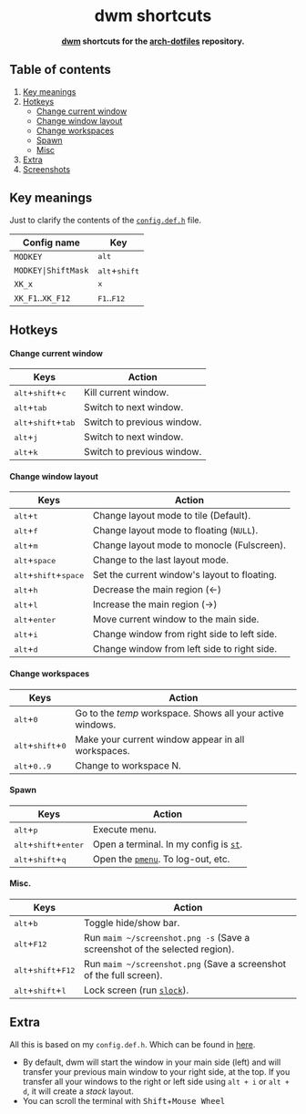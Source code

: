 <div align="center">
  <h1>dwm shortcuts</h1>
  <b><a href="https://dwm.suckless.org/">dwm</a> shortcuts for the <a href="https://github.com/r4v10l1/arch-dotfiles">arch-dotfiles</a> repository.</b>
</div>

## Table of contents
1. [Key meanings](#key-meanings)
2. [Hotkeys](#hotkeys)
	- [Change current window](#change-current-window)
	- [Change window layout](#change-window-layout)
	- [Change workspaces](#change-workspaces)
	- [Spawn](#spawn)
	- [Misc](#misc)
3. [Extra](#extra)
4. [Screenshots](#screenshots)

## Key meanings
Just to clarify the contents of the [`config.def.h`](https://github.com/r4v10l1/arch-dotfiles/blob/main/DWM-6.2/config.def.h) file.

Config name         | Key 
--------------------|-------------
`MODKEY`            | <kbd>alt</kbd>
`MODKEY\|ShiftMask` | <kbd>alt</kbd>+<kbd>shift</kbd>
`XK_x`              | <kbd>x</kbd>
`XK_F1`..`XK_F12`   | <kbd>F1</kbd>..<kbd>F12</kbd>

## Hotkeys
#### Change current window
Keys                                            | Action
------------------------------------------------|--------
<kbd>alt</kbd>+<kbd>shift</kbd>+<kbd>c</kbd>    | Kill current window.
<kbd>alt</kbd>+<kbd>tab</kbd>                   | Switch to next window.
<kbd>alt</kbd>+<kbd>shift</kbd>+<kbd>tab</kbd>  | Switch to previous window.
<kbd>alt</kbd>+<kbd>j</kbd>                     | Switch to next window.
<kbd>alt</kbd>+<kbd>k</kbd>                     | Switch to previous window.

#### Change window layout
Keys                                                | Action
----------------------------------------------------|--------
<kbd>alt</kbd>+<kbd>t</kbd>                         | Change layout mode to tile (Default).
<kbd>alt</kbd>+<kbd>f</kbd>                         | Change layout mode to floating (`NULL`).
<kbd>alt</kbd>+<kbd>m</kbd>                         | Change layout mode to monocle (Fulscreen).
<kbd>alt</kbd>+<kbd>space</kbd>                     | Change to the last layout mode.
<kbd>alt</kbd>+<kbd>shift</kbd>+<kbd>space</kbd>    | Set the current window's layout to floating.
<kbd>alt</kbd>+<kbd>h</kbd>                         | Decrease the main region (←)
<kbd>alt</kbd>+<kbd>l</kbd>                         | Increase the main region (→)
<kbd>alt</kbd>+<kbd>enter</kbd>                     | Move current window to the main side.
<kbd>alt</kbd>+<kbd>i</kbd>                         | Change window from right side to left side.
<kbd>alt</kbd>+<kbd>d</kbd>                         | Change window from left side to right side.

#### Change workspaces
Keys                                            | Action
------------------------------------------------|--------
<kbd>alt</kbd>+<kbd>0</kbd>                     | Go to the *temp* workspace. Shows all your active windows.
<kbd>alt</kbd>+<kbd>shift</kbd>+<kbd>0</kbd>    | Make your current window appear in all workspaces.
<kbd>alt</kbd>+<kbd>0..9</kbd>                  | Change to workspace N.

#### Spawn
Keys                                                | Action
----------------------------------------------------|--------
<kbd>alt</kbd>+<kbd>p</kbd>                         | Execute menu.
<kbd>alt</kbd>+<kbd>shift</kbd>+<kbd>enter</kbd>    | Open a terminal. In my config is [`st`](https://github.com/r4v10l1/arch-dotfiles/blob/main/DWM-6.2/config.def.h#L69).
<kbd>alt</kbd>+<kbd>shift</kbd>+<kbd>q</kbd>        | Open the [`pmenu`](https://github.com/r4v10l1/arch-dotfiles/blob/main/Scripts/Group1/pmenu). To log-out, etc.

#### Misc.
Keys                                            | Action
------------------------------------------------|--------
<kbd>alt</kbd>+<kbd>b</kbd>                     | Toggle hide/show bar.
<kbd>alt</kbd>+<kbd>F12</kbd>                   | Run `maim ~/screenshot.png -s` (Save a screenshot of the selected region).
<kbd>alt</kbd>+<kbd>shift</kbd>+<kbd>F12</kbd>  | Run `maim ~/screenshot.png` (Save a screenshot of the full screen).
<kbd>alt</kbd>+<kbd>shift</kbd>+<kbd>l</kbd>    | Lock screen (run [`slock`](https://github.com/r4v10l1/arch-dotfiles#slock)).

## Extra
All this is based on my `config.def.h`. Which can be found in [here](https://github.com/r4v10l1/arch-dotfiles).
- By default, dwm will start the window in your main side (left) and will transfer your previous main window to your right side, at the top. If you transfer all your windows to the right or left side using `alt + i` or `alt + d`, it will create a *stack* layout.
- You can scroll the terminal with <kbd>Shift</kbd>+<kbd>Mouse Wheel</kbd>

